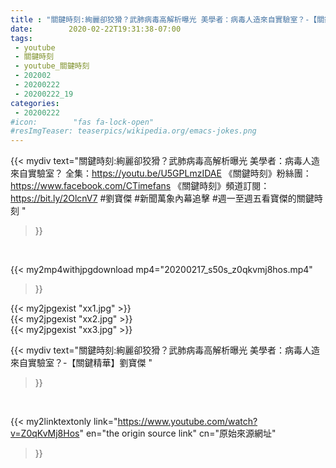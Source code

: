 ```yaml
---
title : "關鍵時刻:絢麗卻狡猾？武肺病毒高解析曝光 美學者：病毒人造來自實驗室？-【關鍵精華】劉寶傑 "
date:        2020-02-22T19:31:38-07:00
tags:
 - youtube
 - 關鍵時刻
 - youtube_關鍵時刻
 - 202002
 - 20200222
 - 20200222_19
categories:
 - 20200222
#icon:        "fas fa-lock-open"
#resImgTeaser: teaserpics/wikipedia.org/emacs-jokes.png
---
```


{{< mydiv text="關鍵時刻:絢麗卻狡猾？武肺病毒高解析曝光 美學者：病毒人造來自實驗室？ 全集：https://youtu.be/U5GPLmzIDAE  《關鍵時刻》粉絲團：https://www.facebook.com/CTimefans 《關鍵時刻》頻道訂閱：https://bit.ly/2OlcnV7  #劉寶傑 #新聞萬象內幕追擊 #週一至週五看寶傑的關鍵時刻 "
>}}
<br>


{{< my2mp4withjpgdownload mp4="20200217_s50s_z0qkvmj8hos.mp4"
>}}

{{< my2jpgexist "xx1.jpg" >}}<br>
{{< my2jpgexist "xx2.jpg" >}}<br>
{{< my2jpgexist "xx3.jpg" >}}<br>



{{< mydiv text="關鍵時刻:絢麗卻狡猾？武肺病毒高解析曝光 美學者：病毒人造來自實驗室？-【關鍵精華】劉寶傑 "
>}}
<br>

{{< my2linktextonly link="https://www.youtube.com/watch?v=Z0qKvMj8Hos"
en="the origin source link" cn="原始來源網址"
>}}


<br>

